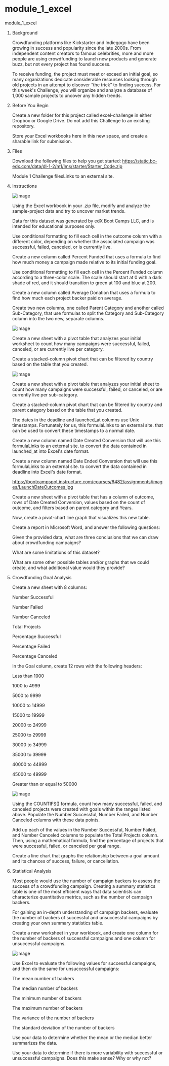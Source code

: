 # module_1_excel
module_1_excel

1. Background

   Crowdfunding platforms like Kickstarter and Indiegogo have been growing in success and popularity since the late 2000s. From independent content creators to famous celebrities, more and more people are using crowdfunding to launch new products and generate buzz,        but not every project has found success.

   To receive funding, the project must meet or exceed an initial goal, so many organizations dedicate considerable resources looking through old projects in an attempt to discover “the trick” to finding success. For this week's Challenge, you will organize and            analyze a database of 1,000 sample projects to uncover any hidden trends.

2. Before You Begin

   Create a new folder for this project called excel-challenge in either Dropbox or Google Drive. Do not add this Challenge to an existing repository.

   Store your Excel workbooks here in this new space, and create a sharable link for submission.

3. Files

   Download the following files to help you get started: https://static.bc-edx.com/data/dl-1-2/m1/lms/starter/Starter_Code.zip 

   Module 1 Challenge filesLinks to an external site.

4. Instructions

   ![image](https://github.com/Dong-kyu-Kim/module_1_excel/assets/154038146/06adaa17-dfb5-4846-88ff-2cce8eeb3ca2)

   Using the Excel workbook in your .zip file, modify and analyze the sample-project data and try to uncover market trends.

   Data for this dataset was generated by edX Boot Camps LLC, and is intended for educational purposes only.

   Use conditional formatting to fill each cell in the outcome column with a different color, depending on whether the associated campaign was successful, failed, canceled, or is currently live.

   Create a new column called Percent Funded that uses a formula to find how much money a campaign made relative to its initial funding goal.

   Use conditional formatting to fill each cell in the Percent Funded column according to a three-color scale. The scale should start at 0 with a dark shade of red, and it should transition to green at 100 and blue at 200.

   Create a new column called Average Donation that uses a formula to find how much each project backer paid on average.

   Create two new columns, one called Parent Category and another called Sub-Category, that use formulas to split the Category and Sub-Category column into the two new, separate columns.

   ![image](https://github.com/Dong-kyu-Kim/module_1_excel/assets/154038146/2ee539bb-9ecc-41c6-91df-44398845f083)

   Create a new sheet with a pivot table that analyzes your initial worksheet to count how many campaigns were successful, failed, canceled, or are currently live per category.

   Create a stacked-column pivot chart that can be filtered by country based on the table that you created.

   ![image](https://github.com/Dong-kyu-Kim/module_1_excel/assets/154038146/c1172d19-791d-409d-848f-97bc04a0803a)

   Create a new sheet with a pivot table that analyzes your initial sheet to count how many campaigns were successful, failed, or canceled, or are currently live per sub-category.

   Create a stacked-column pivot chart that can be filtered by country and parent category based on the table that you created.

   The dates in the deadline and launched_at columns use Unix timestamps. Fortunately for us, this formulaLinks to an external site. that can be used to convert these timestamps to a normal date.

   Create a new column named Date Created Conversion that will use this formulaLinks to an external site. to convert the data contained in launched_at into Excel's date format.

   Create a new column named Date Ended Conversion that will use this formulaLinks to an external site. to convert the data contained in deadline into Excel's date format.

   https://bootcampspot.instructure.com/courses/6482/assignments/images/LaunchDateOutcomes.jpg 

   Create a new sheet with a pivot table that has a column of outcome, rows of Date Created Conversion, values based on the count of outcome, and filters based on parent category and Years.

   Now, create a pivot-chart line graph that visualizes this new table.

   Create a report in Microsoft Word, and answer the following questions:

   Given the provided data, what are three conclusions that we can draw about crowdfunding campaigns?

   What are some limitations of this dataset?

   What are some other possible tables and/or graphs that we could create, and what additional value would they provide?

5. Crowdfunding Goal Analysis

   Create a new sheet with 8 columns:

   Number Successful

   Number Failed

   Number Canceled

   Total Projects

   Percentage Successful

   Percentage Failed

   Percentage Canceled

   In the Goal column, create 12 rows with the following headers:

   Less than 1000

   1000 to 4999

   5000 to 9999

   10000 to 14999

   15000 to 19999

   20000 to 24999

   25000 to 29999

   30000 to 34999

   35000 to 39999

   40000 to 44999

   45000 to 49999

   Greater than or equal to 50000

   ![image](https://github.com/Dong-kyu-Kim/module_1_excel/assets/154038146/a1fc3436-149a-46f3-9dea-ebc7ecc66975)

   Using the COUNTIFS() formula, count how many successful, failed, and canceled projects were created with goals within the ranges listed above. Populate the Number Successful, Number Failed, and Number Canceled columns with these data points.

   Add up each of the values in the Number Successful, Number Failed, and Number Canceled columns to populate the Total Projects column. Then, using a mathematical formula, find the percentage of projects that were successful, failed, or canceled per goal range.

   Create a line chart that graphs the relationship between a goal amount and its chances of success, failure, or cancellation.

6. Statistical Analysis
  
   Most people would use the number of campaign backers to assess the success of a crowdfunding campaign. Creating a summary statistics table is one of the most efficient ways that data scientists can characterize quantitative metrics, such as the number of campaign       backers.

   For gaining an in-depth understanding of campaign backers, evaluate the number of backers of successful and unsuccessful campaigns by creating your own summary statistics table.

   Create a new worksheet in your workbook, and create one column for the number of backers of successful campaigns and one column for unsuccessful campaigns.

   ![image](https://github.com/Dong-kyu-Kim/module_1_excel/assets/154038146/9ccd9566-db09-4d9f-a82f-edd2b53fc4ec)

   Use Excel to evaluate the following values for successful campaigns, and then do the same for unsuccessful campaigns:

   The mean number of backers

   The median number of backers

   The minimum number of backers

   The maximum number of backers

   The variance of the number of backers

   The standard deviation of the number of backers

   Use your data to determine whether the mean or the median better summarizes the data.

   Use your data to determine if there is more variability with successful or unsuccessful campaigns. Does this make sense? Why or why not?
